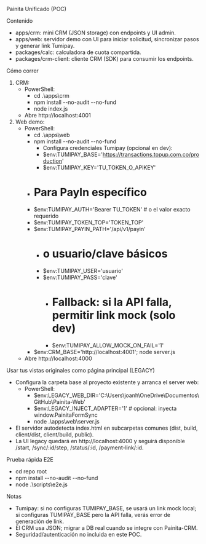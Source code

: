 Painita Unificado (POC)

Contenido
- apps/crm: mini CRM (JSON storage) con endpoints y UI admin.
- apps/web: servidor demo con UI para iniciar solicitud, sincronizar pasos y generar link Tumipay.
- packages/calc: calculadora de cuota compartida.
- packages/crm-client: cliente CRM (SDK) para consumir los endpoints.

Cómo correr
1. CRM:
   - PowerShell:
     - cd .\apps\crm
     - npm install --no-audit --no-fund
     - node index.js
   - Abre http://localhost:4001
2. Web demo:
   - PowerShell:
     - cd .\apps\web
     - npm install --no-audit --no-fund
          - Configura credenciales Tumipay (opcional en dev):
          - $env:TUMIPAY_BASE='https://transactions.topup.com.co/production'
          - $env:TUMIPAY_KEY='TU_TOKEN_O_APIKEY'
      - # Para PayIn específico
      - $env:TUMIPAY_AUTH='Bearer TU_TOKEN'  # o el valor exacto requerido
      - $env:TUMIPAY_TOKEN_TOP='TOKEN_TOP'
      - $env:TUMIPAY_PAYIN_PATH='/api/v1/payin'
          - # o usuario/clave básicos
          - $env:TUMIPAY_USER='usuario'
          - $env:TUMIPAY_PASS='clave'
             - # Fallback: si la API falla, permitir link mock (solo dev)
             - $env:TUMIPAY_ALLOW_MOCK_ON_FAIL='1'
       - $env:CRM_BASE='http://localhost:4001'; node server.js
   - Abre http://localhost:4000

Usar tus vistas originales como página principal (LEGACY)
- Configura la carpeta base al proyecto existente y arranca el server web:
   - PowerShell:
      - $env:LEGACY_WEB_DIR='C:\\Users\\joanh\\OneDrive\\Documentos\\GitHub\\Painita-Web'
      - $env:LEGACY_INJECT_ADAPTER='1'   # opcional: inyecta window.PainitaFormSync
      - node .\\apps\\web\\server.js
- El servidor autodetecta index.html en subcarpetas comunes (dist, build, client/dist, client/build, public).
- La UI legacy quedará en http://localhost:4000 y seguirá disponible /start, /sync/:id/step, /status/:id, /payment-link/:id.

Prueba rápida E2E
   - cd repo root
   - npm install --no-audit --no-fund
   - node .\scripts\e2e.js

Notas
- Tumipay: si no configuras TUMIPAY_BASE, se usará un link mock local; si configuras TUMIPAY_BASE pero la API falla, verás error de generación de link.
- El CRM usa JSON; migrar a DB real cuando se integre con Painita-CRM.
- Seguridad/autenticación no incluida en este POC.

